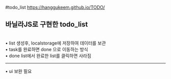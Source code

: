 #todo_list
https://hanggukeem.github.io/TODO/

바닐라JS로 구현한 todo_list
-------------------------------------------
<br>
• list 생성후, localstorage에 저장하여 데이터를 보관
<br>
• task를 완료하면 done 으로 이동하는 방식
<br>
• done list에서 완료한 list를 클릭하면 사라짐
<br>

----------------------------------------------
• ui 보완 필요
